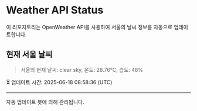 
# Weather API Status

이 리포지토리는 OpenWeather API를 사용하여 서울의 날씨 정보를 자동으로 업데이트합니다.

## 현재 서울 날씨
> 서울의 현재 날씨: clear sky, 온도: 28.76°C, 습도: 48%

⏳ 업데이트 시간: 2025-06-18 08:58:36 (UTC)

---
자동 업데이트 봇에 의해 관리됩니다.
